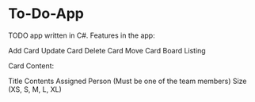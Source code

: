 # To-Do-App

TODO app written in C#. Features in the app:

Add Card
Update Card
Delete Card
Move Card
Board Listing


Card Content:


Title
Contents
Assigned Person (Must be one of the team members)
Size (XS, S, M, L, XL)
